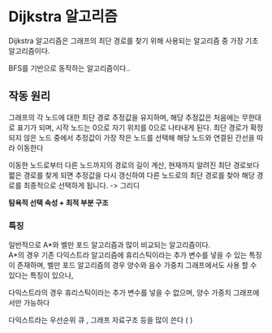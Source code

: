 # Dijkstra 알고리즘

Dijkstra 알고리즘은 그래프의 최단 경로를 찾기 위해 사용되는 알고리즘 중 가장 기초 알고리즘이다. 

BFS를 기반으로 동작하는 알고리즘이다..  

## 작동 원리 
그래프의 각 노드에 대한 최단 경로 추정값을 유지하며, 해당 추정값은 처음에는 무한대로 표기가 되며, 시작 노드는 0으로 자기 위치를 0으로 나타내게 된다. 
최단 경로가 확정되지 않은 노드 중에서 추정값이 가장 작은 노드를 선택해 해당 노드와 연결된 간선을 따라 이동한다  

이동한 노드로부터  다른 노드까지의 경로의 길이 계산, 현재까지 알려진 최단 경로보다 짧은 경로를 찾게 되면 추정값을 다시 갱신하여 다른 노드로의 최단 경로를 찾아 해당 경로를 최종적으로 선택하게 됩니다.  -> 그리디 

**탐욕적 선택 속성 + 최적 부분 구조**


### 특징 
일반적으로 A\*와 벨만 포드 알고리즘과 많이 비교되는 알고리즘이다.  
A\*의 경우 기존 다익스트라 알고리즘에 휴리스틱이라는 추가 변수를 넣을 수 있는 특징이 존재하며, 
벨만 포드 알고리즘의 경우 양수와 음수 가중치 그래프에서도 사용 할 수 있다는 특징이 있으나, 

다익스트라의 경우 휴리스틱이라는 추가 변수를 넣을 수 없으며, 양수 가중치 그래프에서만 가능하다 

다익스트라는 우선순위 큐 , 그래프 자료구조 등을 많이 쓴다 (  )


